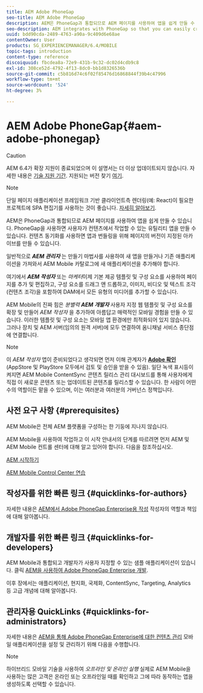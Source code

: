 ```yaml
---
title: AEM Adobe PhoneGap
seo-title: AEM Adobe PhoneGap
description: AEM은 PhoneGap과 통합되므로 AEM 페이지를 사용하여 앱을 쉽게 만들 수 있습니다. Adobe PhoneGap Enterprise를 시작하려면 이 페이지를 따르십시오.
seo-description: AEM integrates with PhoneGap so that you can easily create apps using AEM pages. Follow this page to get started with Adobe PhoneGap Enterprise.
uuid: bdd90cda-2489-4763-a90a-9c409d6e68ae
contentOwner: User
products: SG_EXPERIENCEMANAGER/6.4/MOBILE
topic-tags: introduction
content-type: reference
discoiquuid: fbcdea8a-72e9-431b-9c32-dc02d4cdb9c8
exl-id: 308ce52d-4792-4f13-8dc0-bb1d8326536b
source-git-commit: c5b816d74c6f02f85476d16868844f39b4c47996
workflow-type: tm+mt
source-wordcount: '524'
ht-degree: 3%

---
```


# AEM Adobe PhoneGap{#aem-adobe-phonegap}

>[!CAUTION]
>
>AEM 6.4가 확장 지원이 종료되었으며 이 설명서는 더 이상 업데이트되지 않습니다. 자세한 내용은 [기술 지원 기간](https://helpx.adobe.com/kr/support/programs/eol-matrix.html). 지원되는 버전 찾기 [여기](https://experienceleague.adobe.com/docs/).

>[!NOTE]
>
>단일 페이지 애플리케이션 프레임워크 기반 클라이언트측 렌더링(예: React)이 필요한 프로젝트에 SPA 편집기를 사용하는 것이 좋습니다. [자세히 알아보기](/help/sites-developing/spa-overview.md).

AEM은 PhoneGap과 통합되므로 AEM 페이지를 사용하여 앱을 쉽게 만들 수 있습니다. PhoneGap을 사용하면 사용자가 컨텐츠에서 작업할 수 있는 유틸리티 앱을 만들 수 있습니다. 컨텐츠 동기화를 사용하면 앱과 번들링을 위해 페이지의 버전이 지정된 아카이브를 만들 수 있습니다.

일반적으로 ***AEM 관리자*** 는 만들기 마법사를 사용하여 새 앱을 만들거나 기존 애플리케이션을 가져와서 AEM Mobile 카탈로그에 새 애플리케이션을 추가해야 합니다.

여기에서 ***AEM 작성자*** 또는 *마케터*&#x200B;이제 기본 제공 템플릿 및 구성 요소를 사용하여 페이지를 추가 및 편집하고, 구성 요소를 드래그 앤 드롭하고, 이미지, 비디오 및 텍스트 조각(컨텐츠 조각)을 포함하여 DAM에서 모든 유형의 미디어를 추가할 수 있습니다.

AEM Mobile의 진짜 힘은 *분별력* ***AEM 개발자*** 사용자 지정 웹 템플릿 및 구성 요소를 확장 및 만들어 *AEM 작성자* 을 추가하여 아름답고 매력적인 모바일 경험을 만들 수 있습니다. 이러한 템플릿 및 구성 요소는 모바일 앱 환경에만 최적화되어 있지 않습니다. 그러나 장치 및 AEM 서버(임의의 원격 서버)에 모두 연결하여 옴니채널 서비스 종단점에 연결합니다.

>[!NOTE]
>
>이 *AEM 작성자* 앱이 준비되었다고 생각되면 먼저 이해 관계자가 **[Adobe 확인](/help/mobile/phonegap-mobile-quickstart.md)** (AppStore 및 PlayStore 모두에서 검토 및 승인을 받을 수 있음). 일단 녹색 표시등이 켜지면 AEM Mobile ContentSync 콘텐츠 릴리스 관리 대시보드를 통해 사용자에게 직접 이 새로운 콘텐츠 또는 업데이트된 콘텐츠를 릴리스할 수 있습니다. 한 사람이 어떤 수의 역할이든 맡을 수 있으며, 이는 여러분과 여러분의 거버넌스 정책입니다.

## 사전 요구 사항 {#prerequisites}

AEM Mobile은 전체 AEM 플랫폼을 구성하는 한 기둥에 지나지 않습니다.

AEM Mobile을 사용하여 작업하고 이 시작 안내서의 단계를 따르려면 먼저 AEM 및 AEM Mobile 컨트롤 센터에 대해 알고 있어야 합니다. 다음을 참조하십시오.

[AEM 시작하기](/help/sites-deploying/deploy.md)

[AEM Mobile Control Center 연습](/help/mobile/phonegap-authoring-apps.md)

## 작성자를 위한 빠른 링크 {#quicklinks-for-authors}

자세한 내용은 [AEM에서 Adobe PhoneGap Enterprise용 작성](/help/mobile/phonegap.md) 작성자의 역할과 책임에 대해 알아봅니다.

## 개발자를 위한 빠른 링크 {#quicklinks-for-developers}

AEM Mobile과 통합되고 개발자가 사용자 지정할 수 있는 샘플 애플리케이션이 있습니다. 클릭 [AEM을 사용하여 Adobe PhoneGap Enterprise 개발](/help/mobile/developing-in-phonegap.md).

이후 장에서는 애플리케이션, 현지화, 국제화, ContentSync, Targeting, Analytics 등 고급 개념에 대해 알아봅니다.

## 관리자용 QuickLinks {#quicklinks-for-administrators}

자세한 내용은 [AEM을 통해 Adobe PhoneGap Enterprise에 대한 컨텐츠 관리](/help/mobile/administer-phonegap.md) 모바일 애플리케이션을 설정 및 관리하기 위해 다음을 수행합니다.

>[!NOTE]
>
>하이브리드 모바일 기술을 사용하여 *오프라인 및 온라인 실행* 실제로 AEM Mobile을 사용하는 많은 고객은 온라인 또는 오프라인일 때를 확인하고 그에 따라 동작하는 앱을 생성하도록 선택할 수 있습니다.
